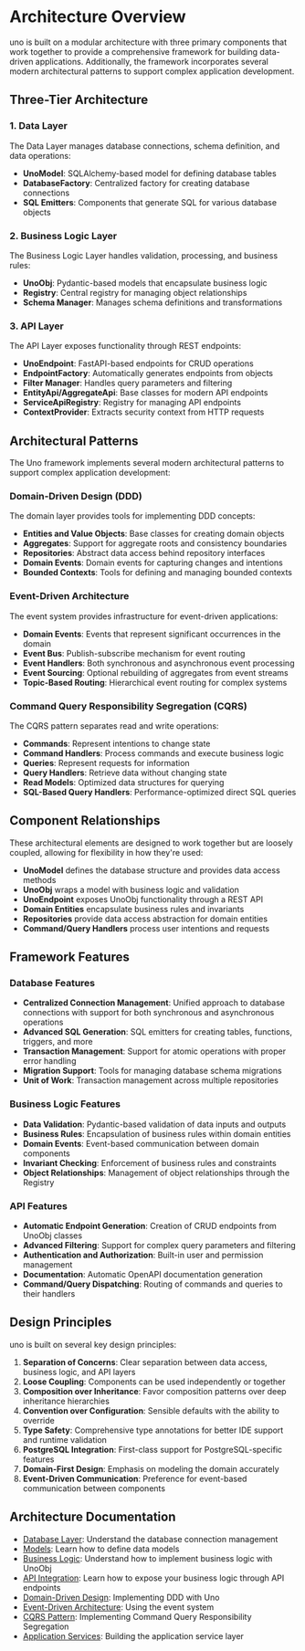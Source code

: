 # Architecture Overview

uno is built on a modular architecture with three primary components that work together to provide a comprehensive framework for building data-driven applications. Additionally, the framework incorporates several modern architectural patterns to support complex application development.

## Three-Tier Architecture

### 1. Data Layer

The Data Layer manages database connections, schema definition, and data operations:

- **UnoModel**: SQLAlchemy-based model for defining database tables
- **DatabaseFactory**: Centralized factory for creating database connections
- **SQL Emitters**: Components that generate SQL for various database objects

### 2. Business Logic Layer

The Business Logic Layer handles validation, processing, and business rules:

- **UnoObj**: Pydantic-based models that encapsulate business logic
- **Registry**: Central registry for managing object relationships
- **Schema Manager**: Manages schema definitions and transformations

### 3. API Layer

The API Layer exposes functionality through REST endpoints:

- **UnoEndpoint**: FastAPI-based endpoints for CRUD operations
- **EndpointFactory**: Automatically generates endpoints from objects
- **Filter Manager**: Handles query parameters and filtering
- **EntityApi/AggregateApi**: Base classes for modern API endpoints
- **ServiceApiRegistry**: Registry for managing API endpoints
- **ContextProvider**: Extracts security context from HTTP requests

## Architectural Patterns

The Uno framework implements several modern architectural patterns to support complex application development:

### Domain-Driven Design (DDD)

The domain layer provides tools for implementing DDD concepts:

- **Entities and Value Objects**: Base classes for creating domain objects
- **Aggregates**: Support for aggregate roots and consistency boundaries
- **Repositories**: Abstract data access behind repository interfaces
- **Domain Events**: Domain events for capturing changes and intentions
- **Bounded Contexts**: Tools for defining and managing bounded contexts

### Event-Driven Architecture

The event system provides infrastructure for event-driven applications:

- **Domain Events**: Events that represent significant occurrences in the domain
- **Event Bus**: Publish-subscribe mechanism for event routing
- **Event Handlers**: Both synchronous and asynchronous event processing
- **Event Sourcing**: Optional rebuilding of aggregates from event streams
- **Topic-Based Routing**: Hierarchical event routing for complex systems

### Command Query Responsibility Segregation (CQRS)

The CQRS pattern separates read and write operations:

- **Commands**: Represent intentions to change state
- **Command Handlers**: Process commands and execute business logic
- **Queries**: Represent requests for information
- **Query Handlers**: Retrieve data without changing state
- **Read Models**: Optimized data structures for querying
- **SQL-Based Query Handlers**: Performance-optimized direct SQL queries

## Component Relationships

These architectural elements are designed to work together but are loosely coupled, allowing for flexibility in how they're used:

- **UnoModel** defines the database structure and provides data access methods
- **UnoObj** wraps a model with business logic and validation
- **UnoEndpoint** exposes UnoObj functionality through a REST API
- **Domain Entities** encapsulate business rules and invariants
- **Repositories** provide data access abstraction for domain entities
- **Command/Query Handlers** process user intentions and requests

## Framework Features

### Database Features

- **Centralized Connection Management**: Unified approach to database connections with support for both synchronous and asynchronous operations
- **Advanced SQL Generation**: SQL emitters for creating tables, functions, triggers, and more
- **Transaction Management**: Support for atomic operations with proper error handling
- **Migration Support**: Tools for managing database schema migrations
- **Unit of Work**: Transaction management across multiple repositories

### Business Logic Features

- **Data Validation**: Pydantic-based validation of data inputs and outputs
- **Business Rules**: Encapsulation of business rules within domain entities
- **Domain Events**: Event-based communication between domain components
- **Invariant Checking**: Enforcement of business rules and constraints
- **Object Relationships**: Management of object relationships through the Registry

### API Features

- **Automatic Endpoint Generation**: Creation of CRUD endpoints from UnoObj classes
- **Advanced Filtering**: Support for complex query parameters and filtering
- **Authentication and Authorization**: Built-in user and permission management
- **Documentation**: Automatic OpenAPI documentation generation
- **Command/Query Dispatching**: Routing of commands and queries to their handlers

## Design Principles

uno is built on several key design principles:

1. **Separation of Concerns**: Clear separation between data access, business logic, and API layers
2. **Loose Coupling**: Components can be used independently or together
3. **Composition over Inheritance**: Favor composition patterns over deep inheritance hierarchies
4. **Convention over Configuration**: Sensible defaults with the ability to override
5. **Type Safety**: Comprehensive type annotations for better IDE support and runtime validation
6. **PostgreSQL Integration**: First-class support for PostgreSQL-specific features
7. **Domain-First Design**: Emphasis on modeling the domain accurately
8. **Event-Driven Communication**: Preference for event-based communication between components

## Architecture Documentation

- [Database Layer](/docs/database/overview.md): Understand the database connection management
- [Models](/docs/models/overview.md): Learn how to define data models
- [Business Logic](/docs/business_logic/overview.md): Understand how to implement business logic with UnoObj
- [API Integration](/docs/api/overview.md): Learn how to expose your business logic through API endpoints
- [Domain-Driven Design](domain_driven_design.md): Implementing DDD with Uno
- [Event-Driven Architecture](event_driven_architecture.md): Using the event system
- [CQRS Pattern](cqrs.md): Implementing Command Query Responsibility Segregation
- [Application Services](application_services.md): Building the application service layer
